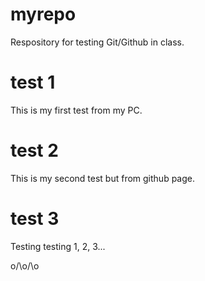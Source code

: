 # myrepo
Respository for testing Git/Github in class.

# test 1
This is my first test from my PC.

# test 2
This is my second test but from github page.

# test 3
Testing testing 1, 2, 3...

o/\o/\o
